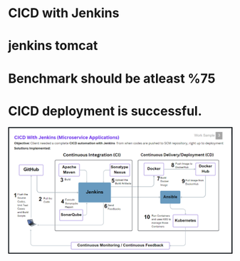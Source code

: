 # CICD with Jenkins
# jenkins tomcat
# Benchmark should be atleast %75
# CICD deployment is successful.

![1718071820068](image/READMe/1718071820068.png)

